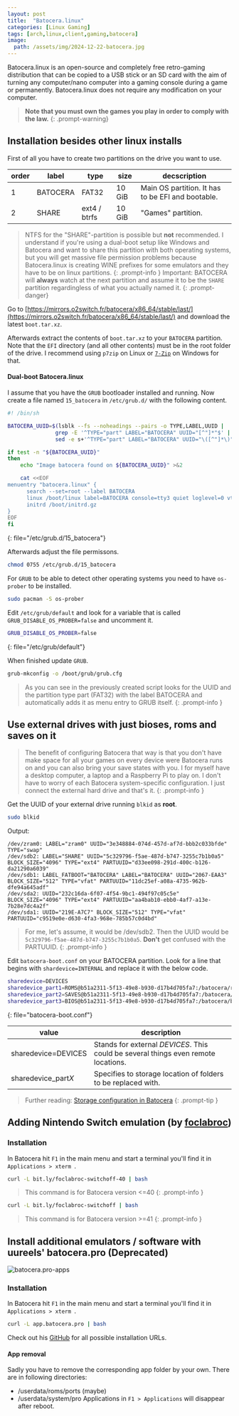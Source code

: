 ```yaml
---
layout: post
title:  "Batocera.linux"
categories: [Linux Gaming]
tags: [arch,linux,client,gaming,batocera]
image:
  path: /assets/img/2024-12-22-batocera.jpg
---
```

Batocera.linux is an open-source and completely free retro-gaming distribution that can be copied to a USB stick or an SD card with the aim of turning any computer/nano computer into a gaming console during a game or permanently. Batocera.linux does not require any modification on your computer.
> **Note that you must own the games you play in order to comply with the law.**
{: .prompt-warning}

## Installation besides other linux installs
First of all you have to create two partitions on the drive you want to use. 

| order | label | type | size | decscription |
| --- | --- | --- | --- | --- |
| 1 | BATOCERA | FAT32 | 10 GiB | Main OS partition. It has to be EFI and bootable. |
| 2 | SHARE | ext4 / btrfs | 10 GiB | "Games" partition. |
> NTFS for the "SHARE"-partition is possible but **not** recommended. I understand if you're using a dual-boot setup like Windows and Batocera and want to share this partition with both operating systems, but you will get massive file permission problems because Batocera.linux is creating WINE prefixes for some emulators and they have to be on linux partitions.
{: .prompt-info }
> Important: BATOCERA will **always** watch at the next partition and assume it to be the `SHARE` partition regardingless of what you actually named it.
{: .prompt-danger}

Go to [https://mirrors.o2switch.fr/batocera/x86_64/stable/last/](https://mirrors.o2switch.fr/batocera/x86_64/stable/last/) and download the latest `boot.tar.xz`.

Afterwards extract the contents of `boot.tar.xz` to your `BATOCERA` partition. Note that the `EFI` directory (and all other contents) must be in the root folder of the drive. I recommend using `p7zip` on Linux or [`7-Zip`](https://www.7-zip.org/) on Windows for that.

#### Dual-boot Batocera.linux
I assume that you have the `GRUB` bootloader installed and running.
Now create a file named `15_batocera` in `/etc/grub.d/` with the following content.
```bash
#! /bin/sh

BATOCERA_UUID=$(lsblk --fs --noheadings --pairs -o TYPE,LABEL,UUID |
		       grep -E '^TYPE="part" LABEL="BATOCERA" UUID="[^"]*"$' |
		       sed -e s+'^TYPE="part" LABEL="BATOCERA" UUID="\([^"]*\)"$'+'\1'+ | head -1)

if test -n "${BATOCERA_UUID}"
then
    echo "Image batocera found on ${BATOCERA_UUID}" >&2

    cat <<EOF
menuentry "batocera.linux" {
      search --set=root --label BATOCERA
      linux /boot/linux label=BATOCERA console=tty3 quiet loglevel=0 vt.global_cursor_default=0
      initrd /boot/initrd.gz
}
EOF
fi
```
{: file="/etc/grub.d/15_batocera"}

Afterwards adjust the file permissons.
```bash
chmod 0755 /etc/grub.d/15_batocera
```

For `GRUB` to be able to detect other operating systems you need to have `os-prober` to be installed.
```bash
sudo pacman -S os-prober
```

Edit `/etc/grub/default` and look for a variable that is called `GRUB_DISABLE_OS_PROBER=false` and uncomment it.
```bash
GRUB_DISABLE_OS_PROBER=false
```
{: file="/etc/grub/default"}

When finished update `GRUB`.
```bash
grub-mkconfig -o /boot/grub/grub.cfg
```
> As you can see in the previously created script looks for the UUID and the partition type part (FAT32) with the label BATOCERA and automatically adds it as menu entry to GRUB itself.
{: .prompt-info }

## Use external drives with just bioses, roms and saves on it
> The benefit of configuring Batocera that way is that you don't have make space for all your games on every device were Batocera runs on and you can also bring your save states with you. I for myself have a desktop computer, a laptop and a Raspberry Pi to play on. I don't have to worry of each Batocera system-specific configuration. I just connect the external hard drive and that's it.
{: .prompt-info }

Get the UUID of your external drive running `blkid` as **root**.
```bash
sudo blkid
```
Output:
```terminal
/dev/zram0: LABEL="zram0" UUID="3e348884-074d-457d-af7d-bbb2c033bfde" TYPE="swap"
/dev/sdb2: LABEL="SHARE" UUID="5c329796-f5ae-487d-b747-3255c7b1b0a5" BLOCK_SIZE="4096" TYPE="ext4" PARTUUID="d33ee098-291d-400c-b126-da21290a6039"
/dev/sdb1: LABEL_FATBOOT="BATOCERA" LABEL="BATOCERA" UUID="2067-EAA3" BLOCK_SIZE="512" TYPE="vfat" PARTUUID="11dc25ef-a08a-4735-962b-dfe94a645adf"
/dev/sda2: UUID="232c16da-6f07-4f54-9bc1-494f97c05c5e" BLOCK_SIZE="4096" TYPE="ext4" PARTUUID="aa4bab10-ebb0-4af7-a13e-7b28e7dc4a2f"
/dev/sda1: UUID="219E-A7C7" BLOCK_SIZE="512" TYPE="vfat" PARTUUID="c9519e0e-d630-4fa3-968e-785b57c0d4bd"
```
> For me, let's assume, it would be /dev/sdb2. Then the UUID would be `5c329796-f5ae-487d-b747-3255c7b1b0a5`. **Don't** get confused with the PARTUUID.
{: .prompt-info }

Edit `batocera-boot.conf` on your BATOCERA partition. Look for a line that begins with `shardevice=INTERNAL` and replace it with the below code.
```bash
sharedevice=DEVICES
sharedevice_part1=ROMS@b51a2311-5f13-49e8-b930-d17b4d705fa7:/batocera/roms
sharedevice_part2=SAVES@b51a2311-5f13-49e8-b930-d17b4d705fa7:/batocera/saves
sharedevice_part3=BIOS@b51a2311-5f13-49e8-b930-d17b4d705fa7:/batocera/bios
```
{: file="batocera-boot.conf"}

| value | description |
| --- | --- |
| sharedevice=DEVICES | Stands for external *DEVICES*. This could be several things even remote locations. |
| sharedevice_part*X* | Specifies to storage location of folders to be replaced with. |
> Further reading: [Storage configuration in Batocera](https://wiki.batocera.org/store_games_on_a_second_usb_sata_drive#manual_configuration_with_batocera-bootconf_advanced)
{: .prompt-tip }

## Adding Nintendo Switch emulation (by [foclabroc](https://github.com/foclabroc/batocera-switch))

### Installation
In Batocera hit `F1` in the main menu and start a terminal you'll find it in `Applications > xterm `.

```bash
curl -L bit.ly/foclabroc-switchoff-40 | bash
```
> This command is for Batocera version <=40
{: .prompt-info }
```bash
curl -L bit.ly/foclabroc-switchoff | bash
```
> This command is for Batocera version >=41
{: .prompt-info }

## Install additional emulators / software with uureels' batocera.pro (Deprecated)
![batocera.pro-apps](https://github.com/uureel/batocera.pro/raw/main/app/pro.PNG)

### Installation
In Batocera hit `F1` in the main menu and start a terminal you'll find it in `Applications > xterm `.
```bash
curl -L app.batocera.pro | bash
```
Check out his [GitHub](https://github.com/uureel/batocera.pro) for all possible installation URLs.

#### App removal
Sadly you have to remove the corresponding app folder by your own. There are in following directories:
* /userdata/roms/ports (maybe)
* /userdata/system/pro
Applications in `F1 > Applications` will disappear after reboot.

